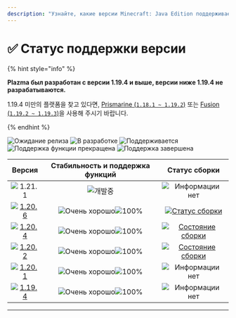 ```yaml
---
description: "Узнайте, какие версии Minecraft: Java Edition поддерживает Plazma."
---
```


# ✅ Статус поддержки версии

{% hint style="info" %}

**Plazma был разработан с версии 1.19.4 и выше, версии ниже 1.19.4 не разрабатываются.**

1.19.4 미만의 플랫폼을 찾고 있다면, [Prismarine (`1.18.1 ~ 1.19.2`)](https://github.com/PrismarineTeam/Prismarine) 또는 [Fusion (`1.19.2 ~ 1.19.3`)](https://github.com/RuinedTechnologyUnify/Fusion)을 사용해 주시기 바랍니다.

{% endhint %}

[wtr]: https://badge.plazmamc.org/0/Ожидание%20релиза
[idv]: https://badge.plazmamc.org/1/в_разработке
[atv]: https://badge.plazmamc.org/2/поддерживается
[fse]: https://badge.plazmamc.org/6/поддержка_функции_прекращена
[eol]: https://badge.plazmamc.org/4/поддержка_завершена
[ukn]: https://badge.plazmamc.org/0/Информации%20нет
[vgd]: https://badge.plazmamc.org/1/Очень%20хорошо
[mid]: https://badge.plazmamc.org/6/обычный
[100]: https://badge.plazmamc.org/percent/100

![Ожидание релиза][wtr] ![В разработке][idv] ![Поддерживается][atv] ![Поддержка функции прекращена][fse] ![Поддержка завершена][eol]

|                                       Версия                                      | Стабильность    и    поддержка функций |                                               Статус сборки                                               |
| :-------------------------------------------------------------------------------: | :------------------------------------: | :-------------------------------------------------------------------------------------------------------: |
|                    ![1.21.1](https://badge.plazmamc.org/0/1.21)                   |               ![개발중][idv]              |                                           ![Информации нет][ukn]                                          |
| [![1.20.6](https://badge.plazmamc.org/2/1.20.6)](https://git.plazmamc.org/1.20.6) |    ![Очень хорошо][vgd]![100%][100]    |   [![Статус сборки](https://build.plazmamc.org/1.20.6)](https://build.plazmamc.org/1.20.6?redirect=true)  |
| [![1.20.4](https://badge.plazmamc.org/6/1.20.4)](https://git.plazmamc.org/1.20.4) |    ![Очень хорошо][vgd]![100%][100]    | [![Состояние сборки](https://build.plazmamc.org/1.20.4)](https://build.plazmamc.org/1.20.4?redirect=true) |
| [![1.20.2](https://badge.plazmamc.org/4/1.20.2)](https://git.plazmamc.org/1.20.2) |    ![Очень хорошо][vgd]![100%][100]    | [![Состояние сборки](https://build.plazmamc.org/1.20.2)](https://build.plazmamc.org/1.20.2?redirect=true) |
| [![1.20.1](https://badge.plazmamc.org/4/1.20.1)](https://git.plazmamc.org/1.20.1) |    ![Очень хорошо][vgd]![100%][100]    |                                           ![Информации нет][ukn]                                          |
| [![1.19.4](https://badge.plazmamc.org/4/1.19.4)](https://git.plazmamc.org/1.19.4) |    ![Очень хорошо][vgd]![100%][100]    |                                           ![Информации нет][ukn]                                          |

***
